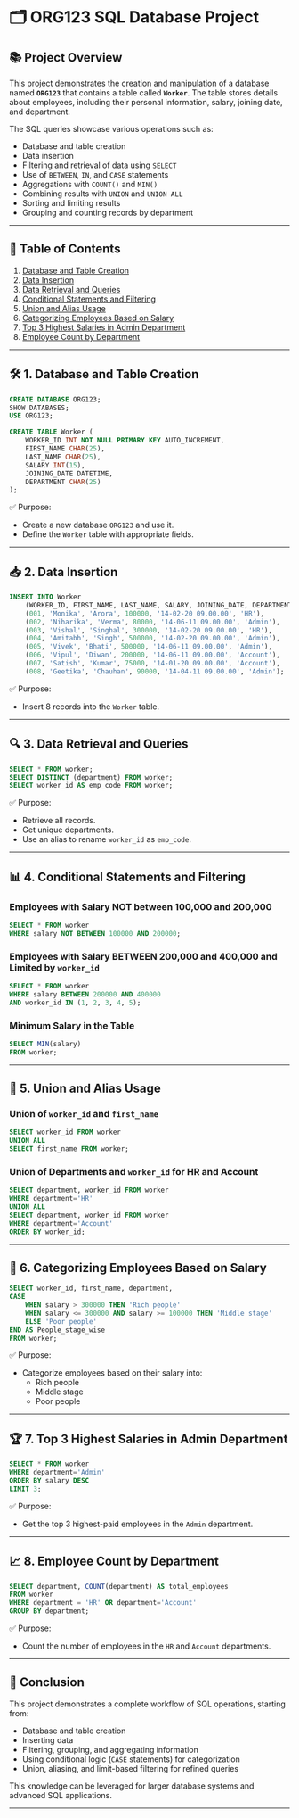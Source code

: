 
# 🗂️ ORG123 SQL Database Project

## 📚 Project Overview
This project demonstrates the creation and manipulation of a database named **`ORG123`** that contains a table called **`Worker`**. The table stores details about employees, including their personal information, salary, joining date, and department.

The SQL queries showcase various operations such as:
- Database and table creation
- Data insertion
- Filtering and retrieval of data using `SELECT`
- Use of `BETWEEN`, `IN`, and `CASE` statements
- Aggregations with `COUNT()` and `MIN()`
- Combining results with `UNION` and `UNION ALL`
- Sorting and limiting results
- Grouping and counting records by department

---

## 📑 Table of Contents
1. [Database and Table Creation](#-database-and-table-creation)
2. [Data Insertion](#-data-insertion)
3. [Data Retrieval and Queries](#-data-retrieval-and-queries)
4. [Conditional Statements and Filtering](#-conditional-statements-and-filtering)
5. [Union and Alias Usage](#-union-and-alias-usage)
6. [Categorizing Employees Based on Salary](#-categorizing-employees-based-on-salary)
7. [Top 3 Highest Salaries in Admin Department](#-top-3-highest-salaries-in-admin-department)
8. [Employee Count by Department](#-employee-count-by-department)

---

## 🛠️ 1. Database and Table Creation
```sql
CREATE DATABASE ORG123;
SHOW DATABASES;
USE ORG123;

CREATE TABLE Worker (
    WORKER_ID INT NOT NULL PRIMARY KEY AUTO_INCREMENT,
    FIRST_NAME CHAR(25),
    LAST_NAME CHAR(25),
    SALARY INT(15),
    JOINING_DATE DATETIME,
    DEPARTMENT CHAR(25)
);
```
✅ Purpose:
- Create a new database `ORG123` and use it.  
- Define the `Worker` table with appropriate fields.

---

## 📥 2. Data Insertion
```sql
INSERT INTO Worker 
    (WORKER_ID, FIRST_NAME, LAST_NAME, SALARY, JOINING_DATE, DEPARTMENT) VALUES
    (001, 'Monika', 'Arora', 100000, '14-02-20 09.00.00', 'HR'),
    (002, 'Niharika', 'Verma', 80000, '14-06-11 09.00.00', 'Admin'),
    (003, 'Vishal', 'Singhal', 300000, '14-02-20 09.00.00', 'HR'),
    (004, 'Amitabh', 'Singh', 500000, '14-02-20 09.00.00', 'Admin'),
    (005, 'Vivek', 'Bhati', 500000, '14-06-11 09.00.00', 'Admin'),
    (006, 'Vipul', 'Diwan', 200000, '14-06-11 09.00.00', 'Account'),
    (007, 'Satish', 'Kumar', 75000, '14-01-20 09.00.00', 'Account'),
    (008, 'Geetika', 'Chauhan', 90000, '14-04-11 09.00.00', 'Admin');
```
✅ Purpose:  
- Insert 8 records into the `Worker` table.

---

## 🔍 3. Data Retrieval and Queries
```sql
SELECT * FROM worker;
SELECT DISTINCT (department) FROM worker;
SELECT worker_id AS emp_code FROM worker;
```
✅ Purpose: 
- Retrieve all records.  
- Get unique departments.  
- Use an alias to rename `worker_id` as `emp_code`.

---

## 📊 4. Conditional Statements and Filtering
### Employees with Salary NOT between 100,000 and 200,000
```sql
SELECT * FROM worker
WHERE salary NOT BETWEEN 100000 AND 200000;
```

### Employees with Salary BETWEEN 200,000 and 400,000 and Limited by `worker_id`
```sql
SELECT * FROM worker
WHERE salary BETWEEN 200000 AND 400000
AND worker_id IN (1, 2, 3, 4, 5);
```

### Minimum Salary in the Table
```sql
SELECT MIN(salary)
FROM worker;
```

---

## 🔗 5. Union and Alias Usage
### Union of `worker_id` and `first_name`
```sql
SELECT worker_id FROM worker
UNION ALL
SELECT first_name FROM worker;
```

### Union of Departments and `worker_id` for HR and Account
```sql
SELECT department, worker_id FROM worker
WHERE department='HR'
UNION ALL
SELECT department, worker_id FROM worker
WHERE department='Account'
ORDER BY worker_id;
```

---

## 💸 6. Categorizing Employees Based on Salary
```sql
SELECT worker_id, first_name, department,
CASE
    WHEN salary > 300000 THEN 'Rich people'
    WHEN salary <= 300000 AND salary >= 100000 THEN 'Middle stage'
    ELSE 'Poor people'
END AS People_stage_wise
FROM worker;
```
✅ Purpose: 
- Categorize employees based on their salary into:
    - Rich people
    - Middle stage
    - Poor people

---

## 🏆 7. Top 3 Highest Salaries in Admin Department
```sql
SELECT * FROM worker
WHERE department='Admin'
ORDER BY salary DESC
LIMIT 3;
```
✅ Purpose:
- Get the top 3 highest-paid employees in the `Admin` department.

---

## 📈 8. Employee Count by Department
```sql
SELECT department, COUNT(department) AS total_employees
FROM worker
WHERE department = 'HR' OR department='Account'
GROUP BY department;
```
✅ Purpose:
- Count the number of employees in the `HR` and `Account` departments.

---

## 📝 Conclusion
This project demonstrates a complete workflow of SQL operations, starting from:
- Database and table creation
- Inserting data
- Filtering, grouping, and aggregating information
- Using conditional logic (`CASE` statements) for categorization
- Union, aliasing, and limit-based filtering for refined queries

This knowledge can be leveraged for larger database systems and advanced SQL applications.

---

